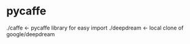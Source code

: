 # pycaffe
./caffe      <- pycaffe library for easy import
./deepdream  <- local clone of google/deepdream

